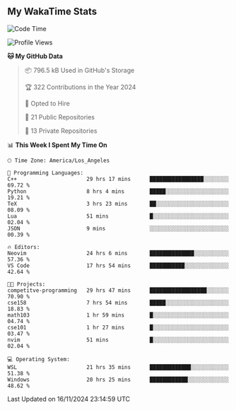 ## My WakaTime Stats
<!--START_SECTION:waka-->
![Code Time](http://img.shields.io/badge/Code%20Time-140%20hrs%2044%20mins-blue)

![Profile Views](http://img.shields.io/badge/Profile%20Views-0-blue)

**🐱 My GitHub Data** 

> 📦 796.5 kB Used in GitHub's Storage 
 > 
> 🏆 322 Contributions in the Year 2024
 > 
> 💼 Opted to Hire
 > 
> 📜 21 Public Repositories 
 > 
> 🔑 13 Private Repositories 
 > 
📊 **This Week I Spent My Time On** 

```text
🕑︎ Time Zone: America/Los_Angeles

💬 Programming Languages: 
C++                      29 hrs 17 mins      █████████████████░░░░░░░░   69.72 % 
Python                   8 hrs 4 mins        █████░░░░░░░░░░░░░░░░░░░░   19.21 % 
TeX                      3 hrs 23 mins       ██░░░░░░░░░░░░░░░░░░░░░░░   08.09 % 
Lua                      51 mins             █░░░░░░░░░░░░░░░░░░░░░░░░   02.04 % 
JSON                     9 mins              ░░░░░░░░░░░░░░░░░░░░░░░░░   00.39 % 

🔥 Editors: 
Neovim                   24 hrs 6 mins       ██████████████░░░░░░░░░░░   57.36 % 
VS Code                  17 hrs 54 mins      ███████████░░░░░░░░░░░░░░   42.64 % 

🐱‍💻 Projects: 
competitve-programming   29 hrs 47 mins      ██████████████████░░░░░░░   70.90 % 
cse158                   7 hrs 54 mins       █████░░░░░░░░░░░░░░░░░░░░   18.83 % 
math103                  1 hr 59 mins        █░░░░░░░░░░░░░░░░░░░░░░░░   04.74 % 
cse101                   1 hr 27 mins        █░░░░░░░░░░░░░░░░░░░░░░░░   03.47 % 
nvim                     51 mins             █░░░░░░░░░░░░░░░░░░░░░░░░   02.04 % 

💻 Operating System: 
WSL                      21 hrs 35 mins      █████████████░░░░░░░░░░░░   51.38 % 
Windows                  20 hrs 25 mins      ████████████░░░░░░░░░░░░░   48.62 % 
```


 Last Updated on 16/11/2024 23:14:59 UTC
<!--END_SECTION:waka-->

